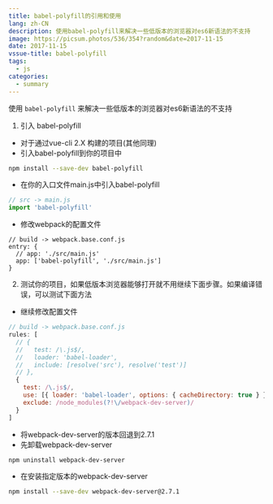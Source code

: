 ```yaml
---
title: babel-polyfill的引用和使用
lang: zh-CN
description: 使用babel-polyfill来解决一些低版本的浏览器对es6新语法的不支持
image: https://picsum.photos/536/354?random&date=2017-11-15
date: 2017-11-15
vssue-title: babel-polyfill
tags:
  - js
categories:
  - summary
--- 
```


使用 `babel-polyfill` 来解决一些低版本的浏览器对es6新语法的不支持

<!-- more -->

1. 引入 babel-polyfill
- 对于通过vue-cli 2.X 构建的项目(其他同理)
- 引入babel-polyfill到你的项目中

``` sh
npm install --save-dev babel-polyfill
```

- 在你的入口文件main.js中引入babel-polyfill

``` js
// src -> main.js
import 'babel-polyfill'
```

- 修改webpack的配置文件
```
// build -> webpack.base.conf.js
entry: {
  // app: './src/main.js'
  app: ['babel-polyfill', './src/main.js']
}
```

2. 测试你的项目，如果低版本浏览器能够打开就不用继续下面步骤。如果编译错误，可以测试下面方法

- 继续修改配置文件
``` js
// build -> webpack.base.conf.js
rules: [
  // {
  //   test: /\.js$/,
  //   loader: 'babel-loader',
  //   include: [resolve('src'), resolve('test')]
  // },
  {
    test: /\.js$/,
    use: [{ loader: 'babel-loader', options: { cacheDirectory: true } }],
    exclude: /node_modules(?!\/webpack-dev-server)/
  }
]
```

- 将webpack-dev-server的版本回退到2.7.1
- 先卸载webpack-dev-server

``` sh
npm uninstall webpack-dev-server
```

- 在安装指定版本的webpack-dev-server

``` sh
npm install --save-dev webpack-dev-server@2.7.1
```